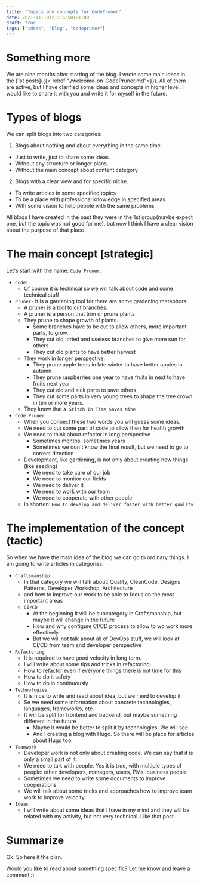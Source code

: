 ```yaml
---
title: "Topics and concepts for CodePruner"
date: 2021-11-10T21:16:58+01:00
draft: true
tags: ["ideas", "blog", "codepruner"]
---
```


# Something more
We are nine months after starting of the blog. I wrote some main ideas in the [1st posts]({{< relref "./welcome-on-CodePruner.md">}}). All of them are active, but I have clarified some ideas and concepts in higher level. I would like to share it with you and write it for myself in the future. 

# Types of blogs
We can split blogs into two categories:
1. Blogs about nothing and about everything in the same time.
  - Just to write, just to share some ideas. 
  - Without any structure or longer plans.
  - Without the main concept about content category
2. Blogs with a clear view and for specific niche.
  - To write articles in some specified topics
  - To be a place with professional knowledge in specified areas
  - With some vision to help people with the same problems

All blogs I have created in the past they were in the 1st group(maybe expect one, but the topic was not good for me), but now I think I have a clear vision about the purpose of that place

# The main concept [strategic]
Let's start with the name: `Code Pruner`. 
- `Code`:
  - Of course it is technical so we will talk about code and some technical stuff
- `Pruner`- It is a gardening tool for there are some gardening metaphors:
  - A pruner is a tool to cut branches.
  - A pruner is a person that trim or prune plants
  - They prune to shape growth of plants. 
    - Some branches have to be cut to allow others, more important parts, to grow. 
    - They cut old, dried and useless branches to give more sun for others
    - They cut old plants to have better harvest
  - They work in longer perspective.
    - They prune apple trees in late winter to have better apples in autumn
    - They prune raspberries one year to have fruits in next to have fruits next year
    - They cut old and sick parts to save others
    - They cut some parts in very young trees to shape the tree crown in ten or more years.
  - They know that `A Stitch In Time Saves Nine`
- `Code Pruner`
  - When you connect these two words you will guess some ideas.
  - We need to cut some part of code to allow then for health growth
  - We need to think about refactor in long perspective
    - Sometimes months, sometimes years
    - Sometimes we don't know the final result, but we need to go to correct direction
  - Development, like gardening, is not only about creating new things (like seeding)
    - We need to take care of our job
    - We need to monitor our fields
    - We need to deliver it
    - We need to work with our team
    - We need to cooperate with other people
  - In shorten: `How to develop and deliver faster with better quality`

# The implementation of the concept (tactic) 
So when we have the main idea of the blog we can go to ordinary things. I am going to write articles in categories:
- `Craftsmanship`
  - In that category we will talk about: Quality, CleanCode, Designs Patterns, Developer Workshop, Architecture
  - and how to improve our work to be able to focus on the most important areas
  - `CI/CD`
    - At the beginning it will be subcategory in Craftsmanship, but maybe it will change in the future
    - How and why configure CI/CD process to allow to wo work more effectively
    - But we will not talk about all of DevOps stuff, we will look at CI/CD from team and developer perspective
- `Refactoring`
  - It is required to have good velocity in long term.
  - I will write about some tips and tricks in refactoring
  - How to refactor even if everyone things there is not time for this
  - How to do it safety
  - How to do in continuously
- `Technologies`
  - It is nice to write and read about idea, but we need to develop it
  - Se we need some information about concrete technologies, languages, frameworks, etc.
  - It will be split for frontend and backend, but maybe something different in the future
    - Maybe it would be better to split it by technologies. We will see.
    - And I creating a blog with Hugo. So there will be place for articles about Hugo too.
- `Teamwork`
  - Developer work is not only about creating code. We can say that it is only a small part of it.
  - We need to talk with people. Yes it is true, with multiple types of people: other developers, managers, users, PMs, business people
  - Sometimes we need to write some documents to improve cooperations
  - We will talk about some tricks and approaches how to improve team work to improve velocity
- `Ideas`
  - I will write about some ideas that I have in my mind and they will be related with my activity, but not very technical. Like that post.

# Summarize
Ok. So here it the plan.

Would you like to read about something specific?
Let me know and leave a comment :)
